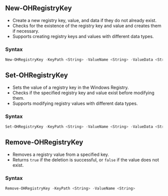 ## New-OHRegistryKey

- Create a new registry key, value, and data if they do not already exist.
- Checks for the existence of the registry key and value and creates them if necessary.
- Supports creating registry keys and values with different data types.

### Syntax

```powershell
New-OHRegistryKey -KeyPath <String> -ValueName <String> -ValueData <String> -ValueType <String>
```

## Set-OHRegistryKey

- Sets the value of a registry key in the Windows Registry.
- Checks if the specified registry key and value exist before modifying them.
- Supports modifying registry values with different data types.

### Syntax

```powershell
Set-OHRegistryKey -KeyPath <String> -ValueName <String> -ValueData <String> -ValueType <String>
```

## Remove-OHRegistryKey

- Removes a registry value from a specified key.
- Returns `true` if the deletion is successful, or `false` if the value does not exist.

### Syntax

```powershell
Remove-OHRegistryKey -KeyPath <String> -ValueName <String>
```
